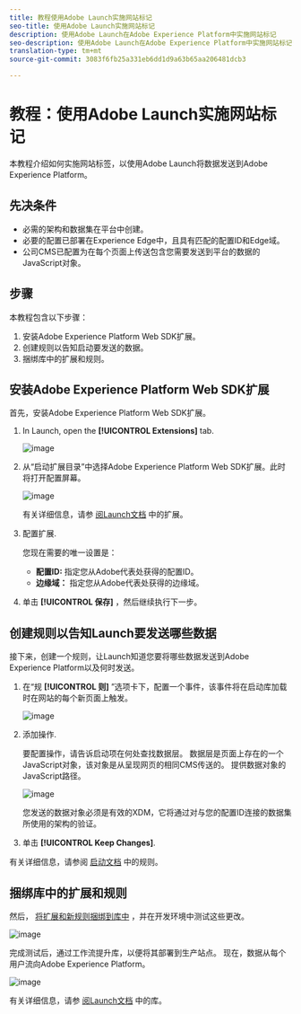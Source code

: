 ```yaml
---
title: 教程使用Adobe Launch实施网站标记
seo-title: 使用Adobe Launch实施网站标记
description: 使用Adobe Launch在Adobe Experience Platform中实施网站标记
seo-description: 使用Adobe Launch在Adobe Experience Platform中实施网站标记
translation-type: tm+mt
source-git-commit: 3083f6fb25a331eb6dd1d9a63b65aa206481dcb3

---
```



# 教程：使用Adobe Launch实施网站标记

本教程介绍如何实施网站标签，以使用Adobe Launch将数据发送到Adobe Experience Platform。

## 先决条件

* 必需的架构和数据集在平台中创建。
* 必要的配置已部署在Experience Edge中，且具有匹配的配置ID和Edge域。
* 公司CMS已配置为在每个页面上传送包含您需要发送到平台的数据的JavaScript对象。

## 步骤

本教程包含以下步骤：

1. 安装Adobe Experience Platform Web SDK扩展。
1. 创建规则以告知启动要发送的数据。
1. 捆绑库中的扩展和规则。

## 安装Adobe Experience Platform Web SDK扩展

首先，安装Adobe Experience Platform Web SDK扩展。

1. In Launch, open the **[!UICONTROL Extensions]** tab.

   ![image](assets/launch-overview.png)

1. 从“启动扩展目录”中选择Adobe Experience Platform Web SDK扩展。此时将打开配置屏幕。

   ![image](assets/launch-extension-install.png)

   有关详细信息，请参 [阅Launch文档](https://docs.adobe.com/content/help/en/launch/using/reference/manage-resources/extensions/overview.html) 中的扩展。

1. 配置扩展.

   您现在需要的唯一设置是：

   * **配置ID:** 指定您从Adobe代表处获得的配置ID。
   * **边缘域：** 指定您从Adobe代表处获得的边缘域。

1. 单击 **[!UICONTROL 保存]** ，然后继续执行下一步。

## 创建规则以告知Launch要发送哪些数据

接下来，创建一个规则，让Launch知道您要将哪些数据发送到Adobe Experience Platform以及何时发送。

1. 在“规 **[!UICONTROL 则]** ”选项卡下，配置一个事件，该事件将在启动库加载时在网站的每个新页面上触发。

   ![image](assets/launch-make-a-rule.png)

1. 添加操作.

   要配置操作，请告诉启动项在何处查找数据层。 数据层是页面上存在的一个JavaScript对象，该对象是从呈现网页的相同CMS传送的。 提供数据对象的JavaScript路径。

   ![image](assets/launch-add-aep-action.png)

   您发送的数据对象必须是有效的XDM，它将通过对与您的配置ID连接的数据集所使用的架构的验证。

1. 单击 **[!UICONTROL Keep Changes]**.

有关详细信息，请参阅 [启动文档](https://docs.adobe.com/content/help/en/launch/using/reference/manage-resources/rules.html) 中的规则。

## 捆绑库中的扩展和规则

然后， [将扩展和新规则捆绑到库中](https://docs.adobe.com/content/help/en/launch/using/reference/publish/overview.html) ，并在开发环境中测试这些更改。

![image](assets/launch-add-changes-to-library.png)

完成测试后，通过工作流提升库，以便将其部署到生产站点。 现在，数据从每个用户流向Adobe Experience Platform。

![image](assets/launch-promote-library.png)

有关详细信息，请参 [阅Launch文档](https://docs.adobe.com/content/help/en/launch/using/reference/publish/libraries.html) 中的库。